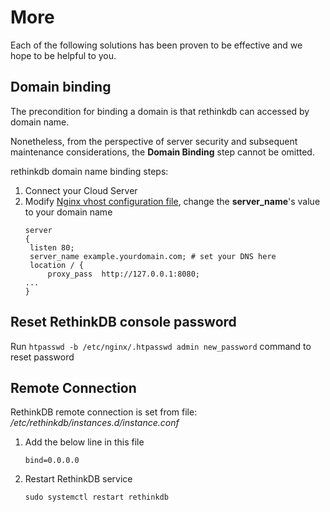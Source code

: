 # More

Each of the following solutions has been proven to be effective and we hope to be helpful to you.

## Domain binding

The precondition for binding a domain is that rethinkdb can accessed by domain name.

Nonetheless, from the perspective of server security and subsequent maintenance considerations, the **Domain Binding** step cannot be omitted.

rethinkdb domain name binding steps:

1. Connect your Cloud Server
2. Modify [Nginx vhost configuration file](/stack-components.md#nginx), change the **server_name**'s value to your domain name
   ```text
   server
   {
    listen 80;
    server_name example.yourdomain.com; # set your DNS here
    location / {
        proxy_pass  http://127.0.0.1:8080; 
   ...
   }
   ```

## Reset RethinkDB console password

Run `htpasswd -b /etc/nginx/.htpasswd admin new_password` command to reset password


## Remote Connection


RethinkDB remote connection is set from file: */etc/rethinkdb/instances.d/instance.conf*  

1. Add the below line in this file
   ```
   bind=0.0.0.0
   ```

2. Restart RethinkDB service
   ```
   sudo systemctl restart rethinkdb
   ```